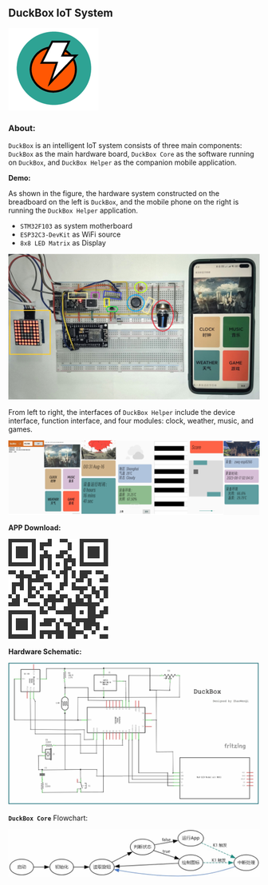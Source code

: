 ## DuckBox IoT System
![Input Image Description](pic/logo.PNG)

### **About:**

`DuckBox` is an intelligent IoT system consists of three main components: `DuckBox` as the main hardware board, `DuckBox Core` as the software running on `DuckBox`, and `DuckBox Helper` as the companion mobile application.

**Demo:**

As shown in the figure, the hardware system constructed on the breadboard on the left is `DuckBox`, and the mobile phone on the right is running the `DuckBox Helper` application.

- `STM32F103` as system motherboard
- `ESP32C3-DevKit` as WiFi source
- `8x8 LED Matrix` as Display

![a](pic/IMG_20230815_032151.jpg)

From left to right, the interfaces of `DuckBox Helper` include the device interface, function interface, and four modules: clock, weather, music, and games.

![b](pic/Screenshot_2023-08-16-00-40-54-580_com.max.blepro.jpg)

**APP Download:**

![Input Image Description](pic/apk.png)

**Hardware Schematic:**

![a](pic/hardware.jpg)

**`DuckBox Core`** Flowchart:

![d](pic/grgfd.jpg)